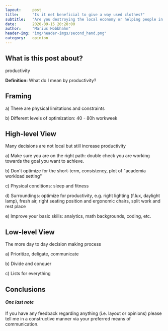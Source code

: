 ```yaml
---
layout:     post
title:      "Is it net beneficial to give a way used clothes?"
subtitle:   "Are you destroying the local economy or helping people in need?"
date:       2020-09-15 20:28:00
author:     "Marius Hobbhahn"
header-img: "img/header-imgs/second_hand.png"
category:   opinion
---
```


## **What is this post about?**

productivity

**Definition:** What do I mean by productivity?

## Framing

a) There are physical limitations and constraints

b) Different levels of optimization: 40 - 80h workweek

## High-level View

Many decisions are not local but still increase productivity

a) Make sure you are on the right path: double check you are working towards the goal you want to achieve. 

b) Don't optimize for the short-term, consistency, plot of "academia workload setting"

c) Physical conditions: sleep and fitness

d) Surroundings: optimize for productivity, e.g. right lighting (f.lux, daylight lamp), fresh air, right seating position and ergonomic chairs, split work and rest place

e) Improve your basic skills: analytics, math backgrounds, coding, etc. 

## Low-level View

The more day to day decision making process

a) Prioritize, deligate, communicate

b) Divide and conquer

c) Lists for everything

## Conclusions


#### ***One last note***

If you have any feedback regarding anything (i.e. layout or opinions) please tell me in a constructive manner via your preferred means of communication.


